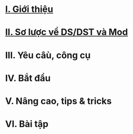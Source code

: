 [I. Giới thiệu](intro.md)
=============
[II. Sơ lược về DS/DST và Mod](overview.md)
============================
III. Yêu câù, công cụ
=====================
IV. Bắt đầu
===========
V. Nâng cao, tips & tricks
==========================
VI. Bài tập
===========